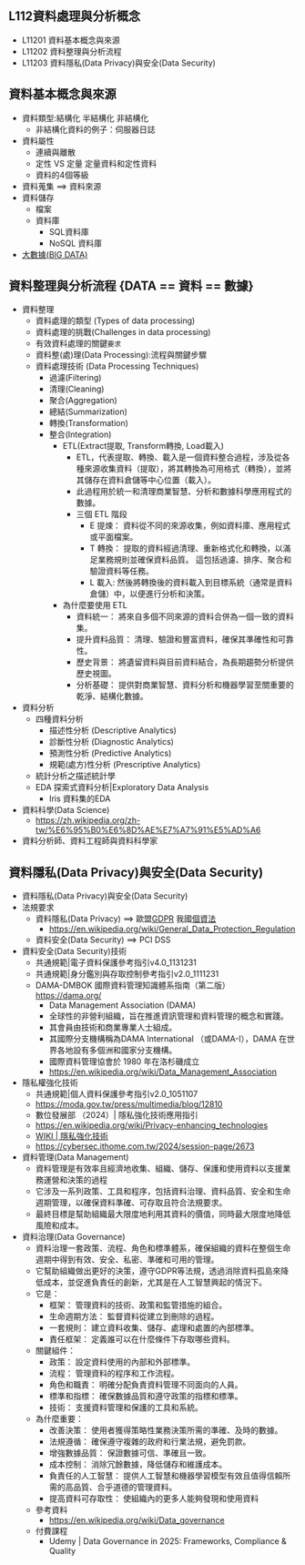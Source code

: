 ## L112資料處理與分析概念
- L11201 資料基本概念與來源
- L11202 資料整理與分析流程
- L11203 資料隱私(Data Privacy)與安全(Data Security)

## 資料基本概念與來源
- 資料類型:結構化 半結構化 非結構化  
  - 非結構化資料的例子：伺服器日誌
- 資料屬性
  - 連續與離散
  - 定性 VS 定量  定量資料和定性資料
  - 資料的4個等級
- 資料蒐集 ==> 資料來源
- 資料儲存
  - 檔案
  - 資料庫
    - SQL資料庫
    - NoSQL 資料庫
- [大數據(BIG DATA)](./Topics/大數據.md)

## 資料整理與分析流程  {DATA == 資料 == 數據}
- 資料整理
  - 資料處理的類型 (Types of data processing)
  - 資料處理的挑戰(Challenges in data processing)
  - 有效資料處理的關鍵`要求`
  - 資料整(處)理(Data Processing):流程與關鍵步驟
  - 資料處理技術 (Data Processing Techniques)
    - 過濾(Filtering)
    - 清理(Cleaning)
    - 聚合(Aggregation)
    - 總結(Summarization)
    - 轉換(Transformation)
    - 整合(Integration)
      - ETL(Extract提取, Transform轉換, Load載入)
        - ETL，代表提取、轉換、載入是一個資料整合過程，涉及從各種來源收集資料（提取），將其轉換為可用格式（轉換），並將其儲存在資料倉儲等中心位置（載入）。
        - 此過程用於統一和清理商業智慧、分析和數據科學應用程式的數據。
        - 三個 ETL 階段
          - E 提煉： 資料從不同的來源收集，例如資料庫、應用程式或平面檔案。
          - T 轉換： 提取的資料經過清理、重新格式化和轉換，以滿足業務規則並確保資料品質。 這包括過濾、排序、聚合和驗證資料等任務。
          - L 載入: 然後將轉換後的資料載入到目標系統（通常是資料倉儲）中，以便進行分析和決策。
      - 為什麼要使用 ETL
        - 資料統一： 將來自多個不同來源的資料合併為一個一致的資料集。
        - 提升資料品質： 清理、驗證和豐富資料，確保其準確性和可靠性。
        - 歷史背景： 將遺留資料與目前資料結合，為長期趨勢分析提供歷史視圖。
        - 分析基礎： 提供對商業智慧、資料分析和機器學習至關重要的乾淨、結構化數據。  
- 資料分析
  - 四種資料分析
    - 描述性分析 (Descriptive Analytics)
    - 診斷性分析 (Diagnostic Analytics)
    - 預測性分析 (Predictive Analytics)
    - 規範(處方)性分析 (Prescriptive Analytics)
  - 統計分析之描述統計學
  - EDA 探索式資料分析|Exploratory Data Analysis
    - Iris 資料集的EDA 
- 資料科學(Data Science)
  - https://zh.wikipedia.org/zh-tw/%E6%95%B0%E6%8D%AE%E7%A7%91%E5%AD%A6 
- 資料分析師、資料工程師與資料科學家

## 資料隱私(Data Privacy)與安全(Data Security)
- 資料隱私(Data Privacy)與安全(Data Security)
- 法規要求
  - 資料隱私(Data Privacy) ==> 歐盟[GDPR](https://gdpr.eu/tag/gdpr/)  我國[個資法](https://law.moj.gov.tw/LawClass/LawAll.aspx?PCode=I0050021)
    - https://en.wikipedia.org/wiki/General_Data_Protection_Regulation 
  - 資料安全(Data Security) ==> PCI DSS
- 資料安全(Data Security)技術
  - 共通規範|電子資料保護參考指引v4.0_1131231
  - 共通規範|身分鑑別與存取控制參考指引v2.0_1111231
  - DAMA-DMBOK 國際資料管理知識體系指南（第二版）https://dama.org/
    - Data Management Association (DAMA)
    - 全球性的非營利組織，旨在推進資訊管理和資料管理的概念和實踐。
    - 其會員由技術和商業專業人士組成。
    - 其國際分支機構稱為DAMA International （或DAMA-I），DAMA 在世界各地設有多個洲和國家分支機構。
    - 國際資料管理協會於 1980 年在洛杉磯成立
    - https://en.wikipedia.org/wiki/Data_Management_Association
- 隱私權強化技術
  - 共通規範|個人資料保護參考指引v2.0_1051107
  - https://moda.gov.tw/press/multimedia/blog/12810
  - 數位發展部 （2024）| 隱私強化技術應用指引
  - https://en.wikipedia.org/wiki/Privacy-enhancing_technologies
  - [WIKI | 隱私強化技術](https://zh.wikipedia.org/zh-tw/%E9%9A%B1%E7%A7%81%E5%BC%B7%E5%8C%96%E6%8A%80%E8%A1%93)
  - https://cybersec.ithome.com.tw/2024/session-page/2673
- 資料管理(Data Management)
  - 資料管理是有效率且經濟地收集、組織、儲存、保護和使用資料以支援業務運營和決策的過程
  - 它涉及一系列政策、工具和程序，包括資料治理、資料品質、安全和生命週期管理，以確保資料準確、可存取且符合法規要求。
  - 最終目標是幫助組織最大限度地利用其資料的價值，同時最大限度地降低風險和成本。 
- 資料治理(Data Governance)
  - 資料治理一套政策、流程、角色和標準體系，確保組織的資料在整個生命週期中得到有效、安全、私密、準確和可用的管理。
  - 它幫助組織做出更好的決策，遵守GDPR等法規，透過消除資料孤島來降低成本，並促進負責任的創新，尤其是在人工智慧興起的情況下。
  - 它是：
    - 框架： 管理資料的技術、政策和監管措施的組合。
    - 生命週期方法： 監督資料從建立到刪除的過程。
    - 一套規則： 建立資料收集、儲存、處理和處置的內部標準。
    - 責任框架： 定義誰可以在什麼條件下存取哪些資料。
  - 關鍵組件：
    - 政策： 設定資料使用的內部和外部標準。
    - 流程： 管理資料的程序和工作流程。
    - 角色和職責： 明確分配負責資料管理不同面向的人員。
    - 標準和指標： 確保數據品質和遵守政策的指標和標準。
    - 技術： 支援資料管理和保護的工具和系統。
  - 為什麼重要：
    - 改善決策： 使用者獲得策略性業務決策所需的準確、及時的數據。
    - 法規遵循： 確保遵守複雜的政府和行業法規，避免罰款。
    - 增強數據品質： 保證數據可信、準確且一致。
    - 成本控制： 消除冗餘數據，降低儲存和維護成本。
    - 負責任的人工智慧： 提供人工智慧和機器學習模型有效且值得信賴所需的高品質、合乎道德的管理資料。
    - 提高資料可存取性： 使組織內的更多人能夠發現和使用資料 
  - 參考資料
    - https://en.wikipedia.org/wiki/Data_governance 
  - 付費課程
    - Udemy | Data Governance in 2025: Frameworks, Compliance & Quality 
